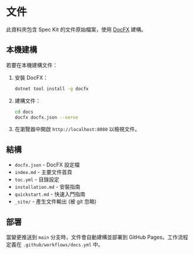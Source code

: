# 文件

此資料夾包含 Spec Kit 的文件原始檔案，使用 [DocFX](https://dotnet.github.io/docfx/) 建構。

## 本機建構

若要在本機建構文件：

1. 安裝 DocFX：
   ```bash
   dotnet tool install -g docfx
   ```

2. 建構文件：
   ```bash
   cd docs
   docfx docfx.json --serve
   ```

3. 在瀏覽器中開啟 `http://localhost:8080` 以檢視文件。

## 結構

- `docfx.json` - DocFX 設定檔
- `index.md` - 主要文件首頁
- `toc.yml` - 目錄設定
- `installation.md` - 安裝指南
- `quickstart.md` - 快速入門指南
- `_site/` - 產生文件輸出 (被 git 忽略)

## 部署

當變更推送到 `main` 分支時，文件會自動建構並部署到 GitHub Pages。工作流程定義在 `.github/workflows/docs.yml` 中。
